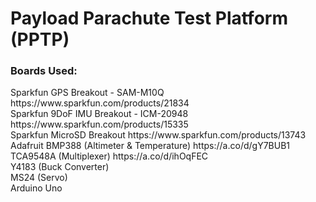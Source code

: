 <h1>Payload Parachute Test Platform (PPTP)</h1>

<h3>Boards Used:</h3>
Sparkfun GPS Breakout - SAM-M10Q                https://www.sparkfun.com/products/21834 <br>
Sparkfun 9DoF IMU Breakout - ICM-20948          https://www.sparkfun.com/products/15335 <br>
Sparkfun MicroSD Breakout                       https://www.sparkfun.com/products/13743 <br>
Adafruit BMP388 (Altimeter & Temperature)       https://a.co/d/gY7BUB1 <br>
TCA9548A (Multiplexer)                          https://a.co/d/ihOqFEC <br>
Y4183 (Buck Converter) <br>
MS24 (Servo) <br>
Arduino Uno <br>
